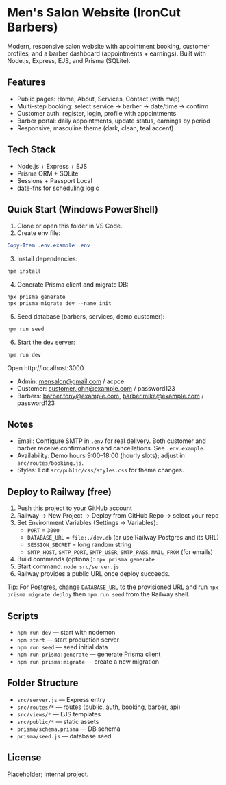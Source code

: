 # Men's Salon Website (IronCut Barbers)

Modern, responsive salon website with appointment booking, customer profiles, and a barber dashboard (appointments + earnings). Built with Node.js, Express, EJS, and Prisma (SQLite).

## Features
- Public pages: Home, About, Services, Contact (with map)
- Multi-step booking: select service → barber → date/time → confirm
- Customer auth: register, login, profile with appointments
- Barber portal: daily appointments, update status, earnings by period
- Responsive, masculine theme (dark, clean, teal accent)

## Tech Stack
- Node.js + Express + EJS
- Prisma ORM + SQLite
- Sessions + Passport Local
- date-fns for scheduling logic

## Quick Start (Windows PowerShell)

1. Clone or open this folder in VS Code.
2. Create env file:

```powershell
Copy-Item .env.example .env
```

3. Install dependencies:

```powershell
npm install
```

4. Generate Prisma client and migrate DB:

```powershell
npx prisma generate
npx prisma migrate dev --name init
```

5. Seed database (barbers, services, demo customer):

```powershell
npm run seed
```

6. Start the dev server:

```powershell
npm run dev
```

Open http://localhost:3000

- Admin: mensalon@gmail.com / acpce
- Customer: customer.john@example.com / password123
- Barbers: barber.tony@example.com, barber.mike@example.com / password123

## Notes
- Email: Configure SMTP in `.env` for real delivery. Both customer and barber receive confirmations and cancellations. See `.env.example`.
- Availability: Demo hours 9:00–18:00 (hourly slots); adjust in `src/routes/booking.js`.
- Styles: Edit `src/public/css/styles.css` for theme changes.

## Deploy to Railway (free)
1. Push this project to your GitHub account
2. Railway → New Project → Deploy from GitHub Repo → select your repo
3. Set Environment Variables (Settings → Variables):
	- `PORT` = `3000`
	- `DATABASE_URL` = `file:./dev.db` (or use Railway Postgres and its URL)
	- `SESSION_SECRET` = long random string
	- `SMTP_HOST`, `SMTP_PORT`, `SMTP_USER`, `SMTP_PASS`, `MAIL_FROM` (for emails)
4. Build commands (optional): `npx prisma generate`
5. Start command: `node src/server.js`
6. Railway provides a public URL once deploy succeeds.

Tip: For Postgres, change `DATABASE_URL` to the provisioned URL and run `npx prisma migrate deploy` then `npm run seed` from the Railway shell.

## Scripts
- `npm run dev` — start with nodemon
- `npm start` — start production server
- `npm run seed` — seed initial data
- `npm run prisma:generate` — generate Prisma client
- `npm run prisma:migrate` — create a new migration

## Folder Structure
- `src/server.js` — Express entry
- `src/routes/*` — routes (public, auth, booking, barber, api)
- `src/views/*` — EJS templates
- `src/public/*` — static assets
- `prisma/schema.prisma` — DB schema
- `prisma/seed.js` — database seed

## License
Placeholder; internal project.
